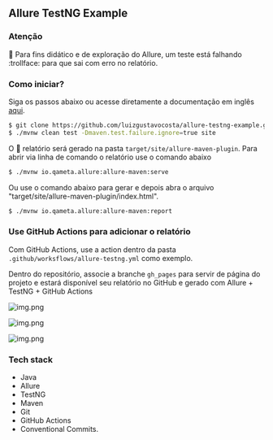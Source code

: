 
## Allure TestNG Example

### Atenção
:stop_sign: Para fins didático e de exploração do Allure, um teste está falhando :trollface: para que sai com erro no relatório.

### Como iniciar?

Siga os passos abaixo ou acesse diretamente a documentação em inglês [aqui](https://github.com/allure-examples/allure-testng-example).

```bash
$ git clone https://github.com/luizgustavocosta/allure-testng-example.git
$ ./mvnw clean test -Dmaven.test.failure.ignore=true site
```

O :page_facing_up: relatório será gerado na pasta `target/site/allure-maven-plugin`. 
Para abrir via linha de comando o relatório use o comando abaixo

```bash
$ ./mvnw io.qameta.allure:allure-maven:serve
```

Ou use o comando abaixo para gerar e depois abra o arquivo "target/site/allure-maven-plugin/index.html".

```bash
$ ./mvnw io.qameta.allure:allure-maven:report
```

### Use GitHub Actions para adicionar o relatório
Com GitHub Actions, use a action dentro da pasta ```.github/worksflows/allure-testng.yml``` como exemplo.

Dentro do repositório, associe a branche ```gh_pages``` para servir de página do projeto e estará disponível seu relatório no GitHub e gerado com Allure + TestNG + GitHub Actions

![img.png](static/ConfigGH_Pages.png)

![img.png](static/Actions_GH_Pages.png)

![img.png](static/Allure_Report.png)

### Tech stack
- Java
- Allure
- TestNG
- Maven
- Git
- GitHub Actions
- Conventional Commits.
